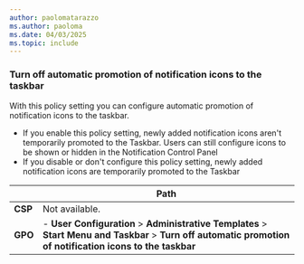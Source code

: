 ```yaml
---
author: paolomatarazzo
ms.author: paoloma
ms.date: 04/03/2025
ms.topic: include
---
```


### Turn off automatic promotion of notification icons to the taskbar

With this policy setting you can configure automatic promotion of notification icons to the taskbar.

- If you enable this policy setting, newly added notification icons aren't temporarily promoted to the Taskbar. Users can still configure icons to be shown or hidden in the Notification Control Panel
- If you disable or don't configure this policy setting, newly added notification icons are temporarily promoted to the Taskbar

|  | Path |
|--|--|
| **CSP** | Not available. |
| **GPO** | - **User Configuration** > **Administrative Templates** > **Start Menu and Taskbar** > **Turn off automatic promotion of notification icons to the taskbar** |
